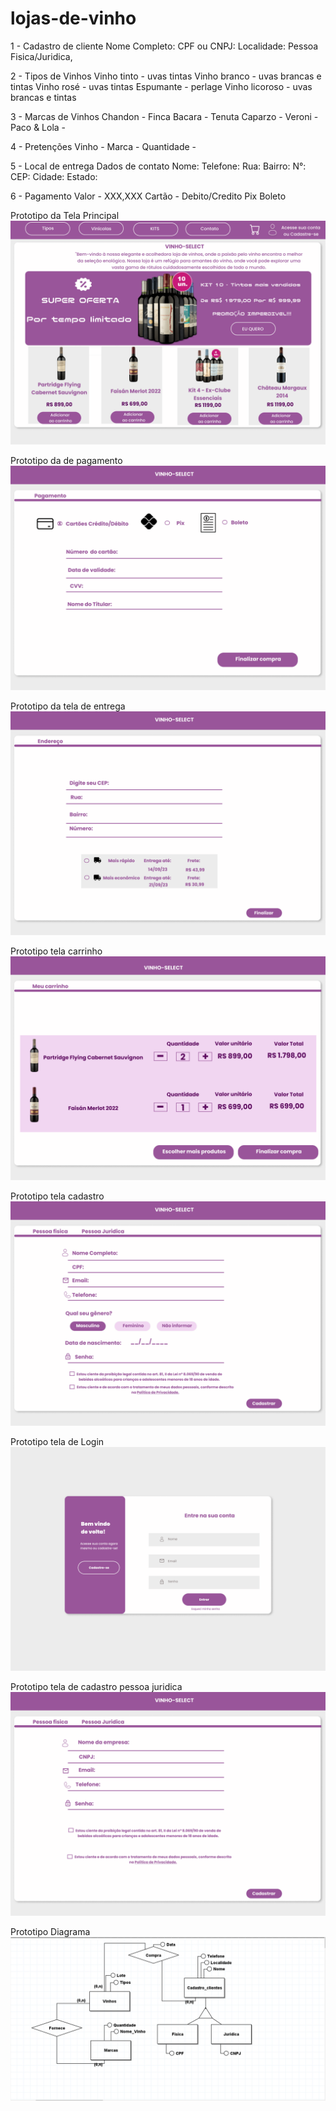 # lojas-de-vinho
1 - Cadastro de cliente
Nome Completo:
CPF ou CNPJ:
Localidade:
Pessoa Fisica/Juridica,

2 - Tipos de Vinhos
Vinho tinto - uvas tintas
Vinho branco - uvas brancas e tintas
Vinho rosé - uvas tintas
Espumante - perlage
Vinho licoroso - uvas brancas e tintas

3 - Marcas de Vinhos
Chandon -
Finca Bacara -
Tenuta Caparzo -
Veroni -
Paco & Lola -

4 - Pretenções
Vinho - 
Marca - 
Quantidade - 

5 - Local de entrega
Dados de contato 
Nome:
Telefone:
Rua:            Bairro:     N°: 
CEP:            Cidade:     Estado: 

6 - Pagamento
Valor - XXX,XXX
Cartão - Debito/Credito
Pix
Boleto


Prototipo da Tela Principal
![Prototipo da Tela Principal](/Imagens/Tela-principal.png)


Prototipo da de pagamento
![Prototipo da Tela Principal](https://github.com/sabs08/lojas-de-vinho/blob/master/FORMAS%20DE%20PAGAMENTO.png)


Prototipo da tela de entrega
![Prototipo da tela de entrega](https://github.com/sabs08/lojas-de-vinho/blob/master/ENTREGA.png)


Prototipo tela carrinho
![Prototipo da tela de carrinho](https://github.com/sabs08/lojas-de-vinho/blob/master/Imagens/CARRINHO.png)


Prototipo tela cadastro
![Prototipo da tela de cadastro](https://github.com/sabs08/lojas-de-vinho/blob/master/Imagens/TELA%20CADASTRO.png)

Prototipo tela de Login
![Prototipo da tela de Login](https://github.com/sabs08/lojas-de-vinho/blob/master/Imagens/Login%20(3).png)

Prototipo tela de cadastro pessoa juridica
![Prototipo da tela de cadastro Pessoa Juridica](https://github.com/sabs08/lojas-de-vinho/blob/master/Imagens/TELA%20CADASTRO%20PESSOA%20JURIDICA.png)


Prototipo Diagrama 
![Prototipo do diagrama](https://github.com/sabs08/lojas-de-vinho/blob/master/Imagens/Diagrama.PNG)
